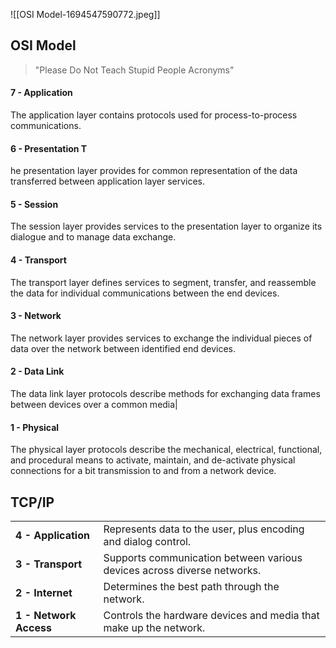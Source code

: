
![[OSI Model-1694547590772.jpeg]]
## OSI Model
>"Please Do Not Teach Stupid People Acronyms"
#### **7 - Application** 
The application layer contains protocols used for process-to-process communications.
#### **6 - Presentation** T
he presentation layer provides for common representation of the data transferred between application layer services.
#### **5 - Session** 
The session layer provides services to the presentation layer to organize its dialogue and to manage data exchange.
#### **4 - Transport** 
The transport layer defines services to segment, transfer, and reassemble the data for individual communications between the end devices.
#### **3 - Network**
The network layer provides services to exchange the individual pieces of data over the network between identified end devices.
#### **2 - Data Link**
The data link layer protocols describe methods for exchanging data frames between devices over a common media|
#### **1 - Physical**
The physical layer protocols describe the mechanical, electrical, functional, and procedural means to activate, maintain, and de-activate physical connections for a bit transmission to and from a network device.

## TCP/IP
|   |   |
|---|---|
|**4 - Application**|Represents data to the user, plus encoding and dialog control.|
|**3 - Transport**|Supports communication between various devices across diverse networks.|
|**2 - Internet**|Determines the best path through the network.|
|**1 - Network Access**|Controls the hardware devices and media that make up the network.|